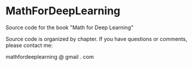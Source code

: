 # MathForDeepLearning
Source code for the book "Math for Deep Learning"

Source code is organized by chapter.  If you have questions
or comments, please contact me:

mathfordeeplearning @ gmail . com

